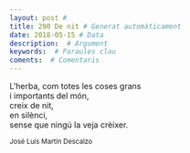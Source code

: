 ```yaml
---
layout: post #
title: 290 De nit # Generat automàticament
date: 2018-05-15 # Data
description:  # Argument
keywords:  # Paraules clau
coments:  # Comentaris
---
```


L'herba, com totes les coses grans <br />
i importants del món, <br />
creix de nit, <br />
en silènci, <br />
sense que ningú la veja crèixer. <br />

<small>José Luís Martín Descalzo<br />

